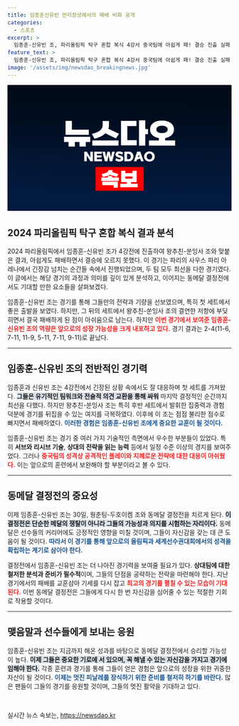 ```yaml
---
title: 임종훈신유빈 만리장성에서의 패배 비화 공개
categories:
  - 스포츠
excerpt: >
  임종훈-신유빈 조, 파리올림픽 탁구 혼합 복식 4강서 중국팀에 아쉽게 패! 결승 진출 실패 후 동메달 결정전 대결 예고! 클릭해 자세히 확인하세요!
feature_text: >
  임종훈-신유빈 조, 파리올림픽 탁구 혼합 복식 4강서 중국팀에 아쉽게 패! 결승 진출 실패 후 동메달 결정전 대결 예고! 클릭해 자세히 확인하세요!
image: '/assets/img/newsdao_breakingnews.jpg'
---
```


<p><img src="/assets/img/newsdao_breakingnews.jpg" alt="ranknews 속보" /></p>

<h2 data-ke-size="size26">2024 파리올림픽 탁구 혼합 복식 결과 분석</h2>

<p data-ke-size="size16">2024 파리올림픽에서 임종훈-신유빈 조가 4강전에 진출하여 왕추친-쑨잉사 조와 맞붙은 결과, 아쉽게도 패배하면서 결승에 오르지 못했다. 이 경기는 파리의 사우스 파리 아레나에서 긴장감 넘치는 순간들 속에서 진행되었으며, 두 팀 모두 최선을 다한 경기였다. 이 글에서는 해당 경기의 과정과 의미를 깊이 있게 분석하고, 이어지는 동메달 결정전에서도 기대할 만한 요소들을 살펴보겠다.</p>

<p data-ke-size="size16">임종훈-신유빈 조는 경기를 통해 그들만의 전략과 기량을 선보였으며, 특히 첫 세트에서 좋은 출발을 보였다. 하지만, 그 뒤의 세트에서 왕추친-쑨잉사 조의 결연한 저항에 부딪히면서 결국 패배하게 된 점이 아쉬움으로 남는다. 하지만 <b><span style="color: #ee2323;">이번 경기에서 보여준 임종훈-신유빈 조의 역량은 앞으로의 성장 가능성을 크게 내포하고 있다.</span></b> 경기 결과는 2-4(11-6, 7-11, 11-9, 5-11, 7-11, 9-11)로 끝났다.</p>

<hr>

<h2 data-ke-size="size26">임종훈-신유빈 조의 전반적인 경기력</h2>

<p data-ke-size="size16">임종훈과 신유빈 조는 4강전에서 긴장된 상황 속에서도 잘 대응하며 첫 세트를 가져왔다. <b><span style="background-color: #21538527;">그들은 유기적인 팀워크와 전술적 의견 교환을 통해 싸워</span></b> 마지막 결정적인 순간까지 최선을 다했다. 하지만 왕추친-쑨잉사 조는 특히 후반 세트에서 발휘한 집중력과 경험 덕분에 경기를 뒤집을 수 있는 여지를 극복하였다. 이후에 이 조는 점점 불리한 점수로 빠지면서 패배하였다. <b><span style="color: #1a5490;">이러한 경험은 임종훈-신유빈 조에게 중요한 교훈이 될 것이다.</span></b></p>

<p data-ke-size="size16">임종훈-신유빈 조는 경기 중 여러 가지 기술적인 측면에서 우수한 부분들이 있었다. 특히 <b>서브와 리시브 기술</b>, <b>상대의 전략을 읽는 능력</b> 등에서 일정 수준 이상의 경지를 보여주었다. 그러나 <b><span style="color: #ee2323;">중국팀의 성격상 공격적인 플레이와 지혜로운 전략에 대한 대응이 아쉬웠다.</span></b> 이는 앞으로의 훈련에서 보완해야 할 부분이라고 볼 수 있다.</p>

<hr>

<h2 data-ke-size="size26">동메달 결정전의 중요성</h2>

<p data-ke-size="size16">이제 임종훈-신유빈 조는 30일, 웡춘팅-두호이켐 조와 동메달 결정전을 치르게 된다. <b><span style="background-color: #21538527;">이 결정전은 단순한 메달의 쟁탈이 아니라 그들의 가능성과 의지를 시험하는 자리이다.</span></b> 동메달은 선수들의 커리어에도 긍정적인 영향을 미칠 것이며, 그들이 자신감을 갖는 데 큰 도움이 될 것이다. <b><span style="color: #1a5490;">따라서 이 경기를 통해 앞으로의 올림픽과 세계선수권대회에서의 성격을 확립하는 계기로 삼아야 한다.</span></b></p>

<p data-ke-size="size16">결정전에서 임종훈-신유빈 조는 더 나아진 경기력을 보여줄 필요가 있다. <b>상대팀에 대한 철저한 분석과 준비가 필수적</b>이며, 그들의 단점을 공략하는 전략을 마련해야 한다. 지난 경기에서의 패배를 교훈삼아 기세를 다시 잡고 <b><span style="color: #ee2323;">최고의 경기를 펼칠 수 있는 모습이 기대된다.</span></b> 이번 동메달 결정전은 그들에게 다시 한 번 자신감을 심어줄 수 있는 적절한 기회로 작용할 것이다.</p>

<hr>

<h2 data-ke-size="size26">맺음말과 선수들에게 보내는 응원</h2>

<p data-ke-size="size16">임종훈-신유빈 조는 지금까지 해온 성과를 바탕으로 동메달 결정전에서 승리할 가능성이 높다. <b><span style="background-color: #21538527;">이제 그들은 중요한 기로에 서 있으며, 꼭 해낼 수 있는 자신감을 가지고 경기에 임해야 한다.</span></b> 각종 훈련과 경기를 통해 그들이 얻은 경험은 앞으로의 성장을 위한 귀중한 자산이 될 것이다. <b><span style="color: #1a5490;">이제는 멋진 피날레를 장식하기 위한 준비를 철저히 하기를 바란다.</span></b> 많은 팬들이 그들의 경기를 응원할 것이며, 그들의 멋진 활약을 기대하고 있다.</p>

<p data-ke-size="size16">&nbsp;</p>
실시간 뉴스 속보는, <a href="https://newsdao.kr" rel="dofollow">https://newsdao.kr</a>


